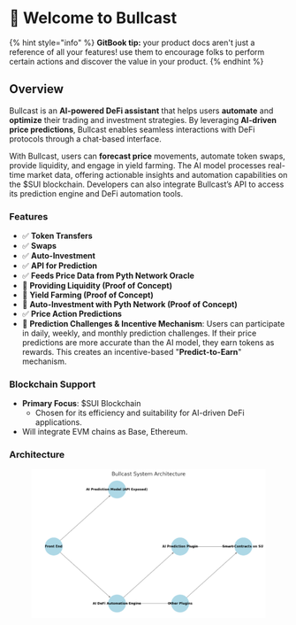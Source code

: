 # 👋 Welcome to Bullcast

{% hint style="info" %}
**GitBook tip:** your product docs aren't just a reference of all your features! use them to encourage folks to perform certain actions and discover the value in your product.
{% endhint %}

## Overview

Bullcast is an **AI-powered DeFi assistant** that helps users **automate** and **optimize** their trading and investment strategies. By leveraging **AI-driven price predictions**, Bullcast enables seamless interactions with DeFi protocols through a chat-based interface.

With Bullcast, users can **forecast price** movements, automate token swaps, provide liquidity, and engage in yield farming. The AI model processes real-time market data, offering actionable insights and automation capabilities on the $SUI blockchain. Developers can also integrate Bullcast’s API to access its prediction engine and DeFi automation tools.

### Features

* ✅ **Token Transfers**
* ✅ **Swaps**
* ✅ **Auto-Investment**
* ✅ **API for Prediction**
* ✅ **Feeds Price Data from Pyth Network Oracle**
* 🚀 **Providing Liquidity (Proof of Concept)**
* 🚀 **Yield Farming (Proof of Concept)**
* 🚀 **Auto-Investment with Pyth Network (Proof of Concept)**
* ✅ **Price Action Predictions**
* 🚀 **Prediction Challenges & Incentive Mechanism**: Users can participate in daily, weekly, and monthly prediction challenges. If their price predictions are more accurate than the AI model, they earn tokens as rewards. This creates an incentive-based "**Predict-to-Earn**" mechanism.

### Blockchain Support

* **Primary Focus**: $SUI Blockchain
  * Chosen for its efficiency and suitability for AI-driven DeFi applications.
* Will integrate EVM chains as Base, Ethereum.

### Architecture

<figure><img src=".gitbook/assets/image.png" alt=""><figcaption></figcaption></figure>
